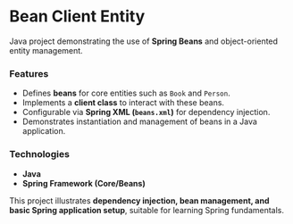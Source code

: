# Bean Client Entity

Java project demonstrating the use of **Spring Beans** and object-oriented entity management.

### Features

* Defines **beans** for core entities such as `Book` and `Person`.
* Implements a **client class** to interact with these beans.
* Configurable via **Spring XML (`beans.xml`)** for dependency injection.
* Demonstrates instantiation and management of beans in a Java application.

### Technologies

* **Java**
* **Spring Framework (Core/Beans)**

This project illustrates **dependency injection, bean management, and basic Spring application setup**, suitable for learning Spring fundamentals.
